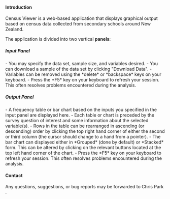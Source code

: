 <h4> Introduction </h4>
Census Viewer is a web-based application that displays graphical output based on census data collected from secondary schools around New Zealand.

The application is divided into two vertical **panels**:

<h5> Input Panel </h5>
- You may specify the data set, sample size, and variables desired.
- You can download a sample of the data set by clicking "Download Data".
- Variables can be removed using the *delete* or *backspace* keys on your
keyboard.
- Press the *F5* key on your keyboard to refresh your session. This often resolves problems encountered during the analysis.

<h5> Output Panel </h5>
- A frequency table or bar chart based on the inputs you specified in the input panel are displayed here.
- Each table or chart is preceded by the survey question of interest and some information about the selected variable(s).
- Rows in the table can be rearranged in ascending (or descending) order by clicking the top right hand corner of either the second or third column (the cursor should change to a hand from a pointer).
- The bar chart can displayed either in *Grouped* (done by default) or *Stacked* form. This can be altered by clicking on the relevant buttons located at the top left hand corner of the chart.
- Press the *F5* key on your keyboard to refresh your session. This often resolves problems encountered during the analysis.

<h4> Contact </h4>
Any questions, suggestions, or bug reports may be forwarded to Chris Park <cpar137@aucklanduni.ac.nz>.
